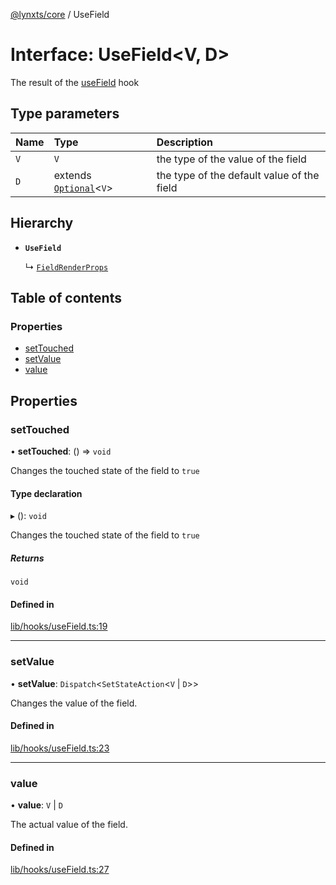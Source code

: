 [@lynxts/core](../README.md) / UseField

# Interface: UseField\<V, D\>

The result of the [useField](../README.md#usefield) hook

## Type parameters

| Name | Type | Description |
| :------ | :------ | :------ |
| `V` | `V` | the type of the value of the field |
| `D` | extends [`Optional`](../README.md#optional)\<`V`\> | the type of the default value of the field |

## Hierarchy

- **`UseField`**

  ↳ [`FieldRenderProps`](FieldRenderProps.md)

## Table of contents

### Properties

- [setTouched](UseField.md#settouched)
- [setValue](UseField.md#setvalue)
- [value](UseField.md#value)

## Properties

### setTouched

• **setTouched**: () => `void`

Changes the touched state of the field to `true`

#### Type declaration

▸ (): `void`

Changes the touched state of the field to `true`

##### Returns

`void`

#### Defined in

[lib/hooks/useField.ts:19](https://github.com/JoseLion/lynxts/blob/main/packages/core/src/lib/hooks/useField.ts#L19)

___

### setValue

• **setValue**: `Dispatch`\<`SetStateAction`\<`V` \| `D`\>\>

Changes the value of the field.

#### Defined in

[lib/hooks/useField.ts:23](https://github.com/JoseLion/lynxts/blob/main/packages/core/src/lib/hooks/useField.ts#L23)

___

### value

• **value**: `V` \| `D`

The actual value of the field.

#### Defined in

[lib/hooks/useField.ts:27](https://github.com/JoseLion/lynxts/blob/main/packages/core/src/lib/hooks/useField.ts#L27)
